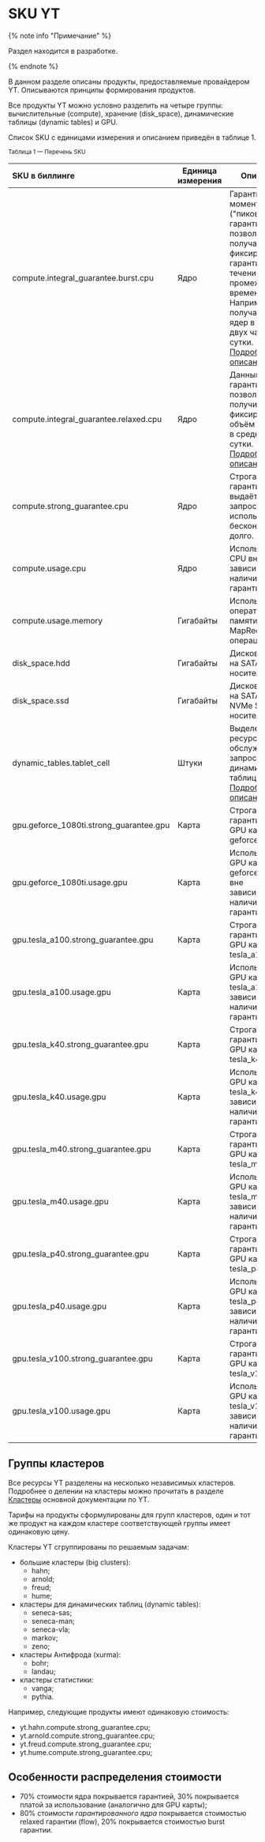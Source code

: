 # SKU YT

{% note info "Примечание" %}

Раздел находится в разработке.

{% endnote %}

В данном разделе описаны продукты, предоставляемые провайдером YT. Описываются принципы формирования продуктов.

Все продукты YT можно условно разделить на четыре группы: вычислительные (compute), хранение (disk_space), динамические таблицы (dynamic tables) и GPU.

Список SKU с единицами измерения и описанием приведён в таблице 1.

<small>Таблица 1 — Перечень SKU</small>

| SKU в биллинге | Единица измерения | Описание |
| :--- | ---- | ---- |
| compute.integral_guarantee.burst.cpu | Ядро | Гарантия в моменте ("пиковая гарантия"), позволяет получать фиксированную гарантию в течение промежутка времени. Например, получать 2000 ядер в течение двух часов в сутки. [Подробное описание](https://docs.yandex-team.ru/yt/description/mr/scheduler/integral_guarantees). |
| compute.integral_guarantee.relaxed.cpu | Ядро | Данный вид гарантии позволяет получить фиксированный объём ресурса в среднем за сутки. [Подробное описание](https://docs.yandex-team.ru/yt/description/mr/scheduler/integral_guarantees). |
| compute.strong_guarantee.cpu | Ядро | Строгая гарантия, выдаётся по запросу, может использоваться бесконечно долго. |
| compute.usage.cpu | Ядро | Использование CPU вне зависимости от наличия гарантии. |
| compute.usage.memory | Гигабайты | Использование оперативной памяти в MapReduce операциях. |
| disk_space.hdd | Гигабайты | Дисковая квота на SATA HDD носителях. |
| disk_space.ssd | Гигабайты | Дисковая квота на SATA SSD и NVMe SSD носителях. |
| dynamic_tables.tablet_cell | Штуки | Выделенный ресурс для обслуживания запросов к динамическим таблицам. [Подробное описание](https://yt.yandex-team.ru/docs/description/dynamic_tables/dynamic_tables_overview). |
| gpu.geforce_1080ti.strong_guarantee.gpu | Карта | Строгая гарантия на GPU карту geforce_1080ti. |
| gpu.geforce_1080ti.usage.gpu | Карта | Использование GPU карты geforce_1080ti вне зависимости от наличия гарантии. |
| gpu.tesla_a100.strong_guarantee.gpu | Карта | Строгая гарантия на GPU карту tesla_a100. |
| gpu.tesla_a100.usage.gpu | Карта | Использование GPU карты tesla_a100 вне зависимости от наличия гарантии. |
| gpu.tesla_k40.strong_guarantee.gpu | Карта | Строгая гарантия на GPU карту tesla_k40. |
| gpu.tesla_k40.usage.gpu | Карта | Использование GPU карты tesla_k40 вне зависимости от наличия гарантии. |
| gpu.tesla_m40.strong_guarantee.gpu | Карта | Строгая гарантия на GPU карту tesla_m40. |
| gpu.tesla_m40.usage.gpu | Карта | Использование GPU карты tesla_m40 вне зависимости от наличия гарантии. |
| gpu.tesla_p40.strong_guarantee.gpu | Карта | Строгая гарантия на GPU карту tesla_p40. |
| gpu.tesla_p40.usage.gpu | Карта | Использование GPU карты tesla_p40 вне зависимости от наличия гарантии. |
| gpu.tesla_v100.strong_guarantee.gpu | Карта | Строгая гарантия на GPU карту tesla_v100. |
| gpu.tesla_v100.usage.gpu | Карта | Использование GPU карты tesla_v100 вне зависимости от наличия гарантии. |

## Группы кластеров

Все ресурсы YT разделены на несколько независимых кластеров. Подробнее о делении на кластеры можно прочитать в разделе [Кластеры](https://yt.yandex-team.ru/docs/overview/clusters) основной документации по YT. 

Тарифы на продукты сформулированы для групп кластеров, один и тот же продукт на каждом кластере соответствующей группы имеет одинаковую цену.

Кластеры YT сгруппированы по решаемым задачам:

- большие кластеры (big clusters):
  - hahn;
  - arnold;
  - freud;
  - hume;
- кластеры для динамических таблиц (dynamic tables):
  - seneca-sas;
  - seneca-man;
  - seneca-vla;
  - markov;
  - zeno;
- кластеры Антифрода (xurma):
  - bohr;
  - landau;
- кластеры статистики:
  - vanga;
  - pythia.

Например, следующие продукты имеют одинаковую стоимость:

- yt.hahn.compute.strong_guarantee.cpu;
- yt.arnold.compute.strong_guarantee.cpu;
- yt.freud.compute.strong_guarantee.cpu;
- yt.hume.compute.strong_guarantee.cpu;

## Особенности распределения стоимости

- 70% стоимости ядра покрывается гарантией, 30% покрывается платой за использование (аналогично для GPU карты);
- 80% стоимости *гарантированного ядра* покрывается стоимостью relaxed гарантии (flow), 20% покрывается стоимостью burst гарантии.

